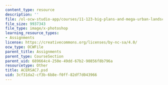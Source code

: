```yaml
---
content_type: resource
description: ''
file: /ol-ocw-studio-app/courses/11-123-big-plans-and-mega-urban-landscapes-spring-2014/3cf31da2cf3b6b8ef0ff82df7d043966_ACERSAC7.psd
file_size: 9937343
file_type: image/x-photoshop
learning_resource_types:
- Assignments
license: https://creativecommons.org/licenses/by-nc-sa/4.0/
ocw_type: OCWFile
parent_title: Assignments
parent_type: CourseSection
parent_uid: 689664c4-250e-49dd-67b2-90856f8b796a
resourcetype: Other
title: ACERSAC7.psd
uid: 3cf31da2-cf3b-6b8e-f0ff-82df7d043966
---
```

